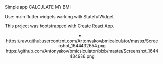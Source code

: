 Simple app CALCULATE MY BMI

Use:
main flutter widgets
working with StatefulWidget

This project was bootstrapped with [Create React App](https://github.com/facebook/create-react-app).
   
<li align="center">
    https://raw.githubusercontent.com/Antonyakov/bmicalculator/master/Screenshot_1644432654.png
    https://github.com/Antonyakov/bmicalculator/blob/master/Screenshot_1644434936.png
</li>
